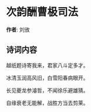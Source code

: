# 次韵酬曹极司法

**作者**: 刘攽

## 诗词内容

越纸题诗寄我来，君家八斗定多才。

冰清玉润高风旧，白雪阳春病眼开。

长见夔龙参濬哲，不闻徐乐避雄猜。

自缘衰老无能解，战胜方当去剪莱。

